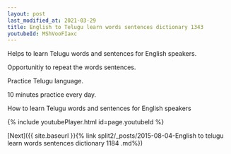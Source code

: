 ```yaml
---
layout: post
last_modified_at: 2021-03-29
title: English to Telugu learn words sentences dictionary 1343 
youtubeId: MShVooFIaxc
---
```

 
 
Helps to learn Telugu words and sentences for English speakers.

Opportunitiy to repeat the words sentences. 

Practice Telugu language. 
 
10 minutes practice every day. 
 
How to learn Telugu words and sentences for English speakers 
 
{% include youtubePlayer.html id=page.youtubeId %}
 
 
[Next]({{ site.baseurl }}{% link  split2/_posts/2015-08-04-English to telugu learn words sentences dictionary 1184 .md%})
 
